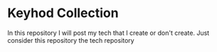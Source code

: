 # Keyhod Collection
In this repository I will post my tech that I create or don't create. Just consider this repository the tech repository
